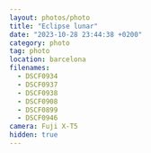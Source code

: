 ```yaml
---
layout: photos/photo
title: "Eclipse lunar"
date: "2023-10-28 23:44:38 +0200"
category: photo
tag: photo
location: barcelona
filenames:
  - DSCF0934
  - DSCF0937
  - DSCF0938
  - DSCF0908
  - DSCF0899
  - DSCF0946
camera: Fuji X-T5
hidden: true
---
```

